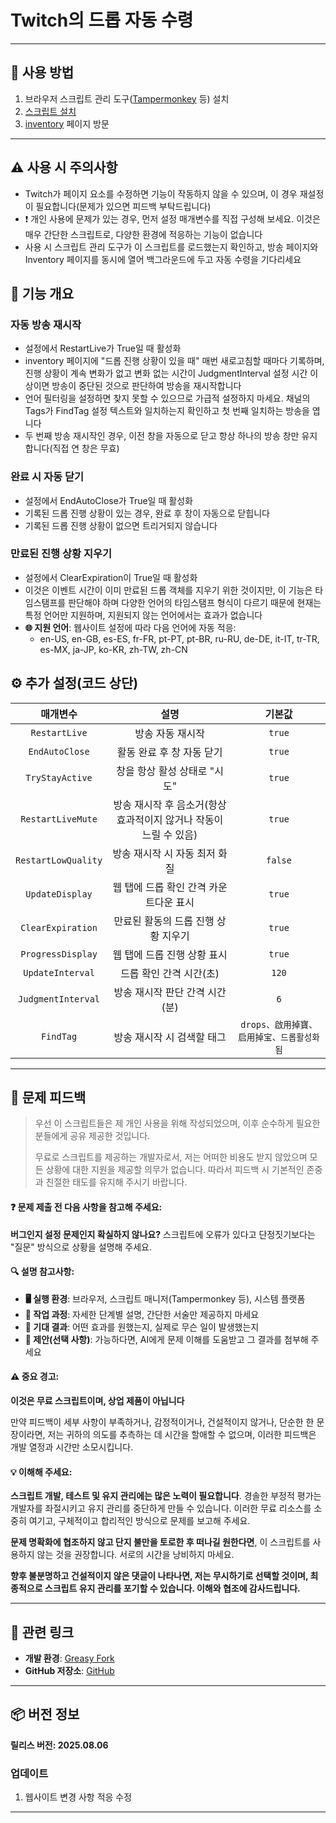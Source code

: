 # **Twitch의 드롭 자동 수령**

---

## **👻 사용 방법**

1. 브라우저 스크립트 관리 도구([Tampermonkey](https://chrome.google.com/webstore/detail/tampermonkey/dhdgffkkebhmkfjojejmpbldmpobfkfo) 등) 설치
2. [스크립트 설치](https://update.greasyfork.org/scripts/474799/Twitch%20%E8%87%AA%E5%8B%95%E9%A0%98%E5%8F%96%E6%8E%89%E5%AF%B6%20%20Auto%20Receive%20Drops.user.js)
3. [inventory](https://www.twitch.tv/drops/inventory) 페이지 방문

---

## **⚠️ 사용 시 주의사항**
- Twitch가 페이지 요소를 수정하면 기능이 작동하지 않을 수 있으며, 이 경우 재설정이 필요합니다(문제가 있으면 피드백 부탁드립니다)
- ❗️ 개인 사용에 문제가 있는 경우, 먼저 설정 매개변수를 직접 구성해 보세요. 이것은 매우 간단한 스크립트로, 다양한 환경에 적응하는 기능이 없습니다
- 사용 시 스크립트 관리 도구가 이 스크립트를 로드했는지 확인하고, 방송 페이지와 Inventory 페이지를 동시에 열어 백그라운드에 두고 자동 수령을 기다리세요


## **📜 기능 개요**

### **자동 방송 재시작**
- 설정에서 RestartLive가 True일 때 활성화
- inventory 페이지에 "드롭 진행 상황이 있을 때" 매번 새로고침할 때마다 기록하며, 진행 상황이 계속 변화가 없고 변화 없는 시간이 JudgmentInterval 설정 시간 이상이면 방송이 중단된 것으로 판단하여 방송을 재시작합니다
- 언어 필터링을 설정하면 찾지 못할 수 있으므로 가급적 설정하지 마세요. 채널의 Tags가 FindTag 설정 텍스트와 일치하는지 확인하고 첫 번째 일치하는 방송을 엽니다
- 두 번째 방송 재시작인 경우, 이전 창을 자동으로 닫고 항상 하나의 방송 창만 유지합니다(직접 연 창은 무효)

### **완료 시 자동 닫기**
- 설정에서 EndAutoClose가 True일 때 활성화
- 기록된 드롭 진행 상황이 있는 경우, 완료 후 창이 자동으로 닫힙니다
- 기록된 드롭 진행 상황이 없으면 트리거되지 않습니다

### **만료된 진행 상황 지우기**
- 설정에서 ClearExpiration이 True일 때 활성화
- 이것은 이벤트 시간이 이미 만료된 드롭 객체를 지우기 위한 것이지만, 이 기능은 타임스탬프를 판단해야 하며 다양한 언어의 타임스탬프 형식이 다르기 때문에
현재는 특정 언어만 지원하며, 지원되지 않는 언어에서는 효과가 없습니다
- **🌐 지원 언어**: 웹사이트 설정에 따라 다음 언어에 자동 적응:
  - en-US, en-GB, es-ES, fr-FR, pt-PT, pt-BR, ru-RU, de-DE, it-IT, tr-TR, es-MX, ja-JP, ko-KR, zh-TW, zh-CN


## **⚙️ 추가 설정(코드 상단)**

|    **매개변수**     |                             **설명**                              |                **기본값**                 |
| :-----------------: | :---------------------------------------------------------------: | :---------------------------------------: |
|    `RestartLive`    |                         방송 자동 재시작                          |                  `true`                   |
|   `EndAutoClose`    |                     활동 완료 후 창 자동 닫기                     |                  `true`                   |
|   `TryStayActive`   |                   창을 항상 활성 상태로 "시도"                    |                  `true`                   |
|  `RestartLiveMute`  | 방송 재시작 후 음소거(항상 효과적이지 않거나 작동이 느릴 수 있음) |                  `true`                   |
| `RestartLowQuality` |                   방송 재시작 시 자동 최저 화질                   |                  `false`                  |
|   `UpdateDisplay`   |              웹 탭에 드롭 확인 간격 카운트다운 표시               |                  `true`                   |
|  `ClearExpiration`  |                만료된 활동의 드롭 진행 상황 지우기                |                  `true`                   |
|  `ProgressDisplay`  |                    웹 탭에 드롭 진행 상황 표시                    |                  `true`                   |
|  `UpdateInterval`   |                      드롭 확인 간격 시간(초)                      |                   `120`                   |
| `JudgmentInterval`  |                  방송 재시작 판단 간격 시간(분)                   |                    `6`                    |
|      `FindTag`      |                    방송 재시작 시 검색할 태그                     | `drops、啟用掉寶、启用掉宝、드롭활성화됨` |

---

## 📣 문제 피드백

> 우선 이 스크립트들은 제 개인 사용을 위해 작성되었으며, 이후 순수하게 필요한 분들에게 공유 제공한 것입니다.
>
> 무료로 스크립트를 제공하는 개발자로서, 저는 어떠한 비용도 받지 않았으며 모든 상황에 대한 지원을 제공할 의무가 없습니다. 따라서 피드백 시 기본적인 존중과 친절한 태도를 유지해 주시기 바랍니다.

#### ❓ 문제 제출 전 다음 사항을 참고해 주세요:

**버그인지 설정 문제인지 확실하지 않나요?** 스크립트에 오류가 있다고 단정짓기보다는 "질문" 방식으로 상황을 설명해 주세요.

#### 🔍 설명 참고사항:

- **🖥️ 실행 환경**: 브라우저, 스크립트 매니저(Tampermonkey 등), 시스템 플랫폼
- **🧭 작업 과정**: 자세한 단계별 설명, 간단한 서술만 제공하지 마세요
- **🎯 기대 결과**: 어떤 효과를 원했는지, 실제로 무슨 일이 발생했는지
- **🤖 제안(선택 사항)**: 가능하다면, AI에게 문제 이해를 도움받고 그 결과를 첨부해 주세요

#### ⚠️ 중요 경고:

**이것은 무료 스크립트이며, 상업 제품이 아닙니다**

만약 피드백이 세부 사항이 부족하거나, 감정적이거나, 건설적이지 않거나, 단순한 한 문장이라면, 저는 귀하의 의도를 추측하는 데 시간을 할애할 수 없으며, 이러한 피드백은 개발 열정과 시간만 소모시킵니다.

#### 💡 이해해 주세요:

**스크립트 개발, 테스트 및 유지 관리에는 많은 노력이 필요합니다**. 경솔한 부정적 평가는 개발자를 좌절시키고 유지 관리를 중단하게 만들 수 있습니다. 이러한 무료 리소스를 소중히 여기고, 구체적이고 합리적인 방식으로 문제를 보고해 주세요.

**문제 명확화에 협조하지 않고 단지 불만을 토로한 후 떠나길 원한다면**, 이 스크립트를 사용하지 않는 것을 권장합니다. 서로의 시간을 낭비하지 마세요.

**향후 불분명하고 건설적이지 않은 댓글이 나타나면, 저는 무시하기로 선택할 것이며, 최종적으로 스크립트 유지 관리를 포기할 수 있습니다. 이해와 협조에 감사드립니다.**

---

## **🔗 관련 링크**

- **개발 환경**: [Greasy Fork](https://greasyfork.org/zh-TW/users/989635-canaan-hs)  
- **GitHub 저장소**: [GitHub](https://github.com/Canaan-HS/MonkeyScript/tree/main/TwitchReceiveDrops)

---

## **📦 버전 정보**

**릴리스 버전: 2025.08.06**

### **업데이트**
1. 웹사이트 변경 사항 적응 수정

---